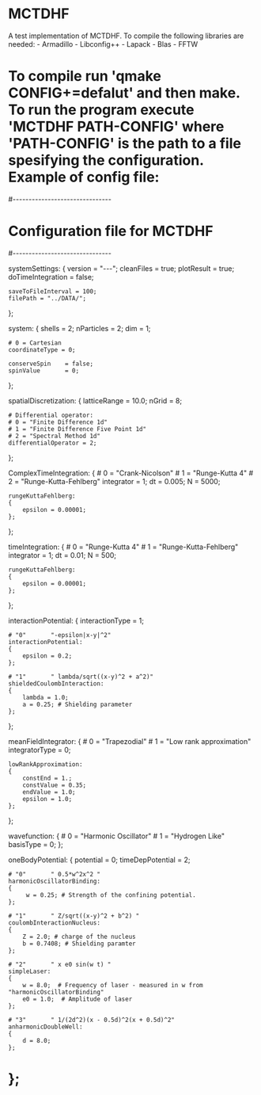 MCTDHF
================
A test implementation of MCTDHF. To compile the following libraries are needed:
    - Armadillo
    - Libconfig++
    - Lapack
    - Blas
    - FFTW

To compile run 'qmake CONFIG+=defalut' and then make. To run the program execute 'MCTDHF PATH-CONFIG'
where 'PATH-CONFIG' is the path to a file spesifying the configuration. Example of config file:
================
#-------------------------------
# Configuration file for MCTDHF
#-------------------------------

systemSettings:
{
    version = "---";
    cleanFiles = true;
    plotResult = true;
    doTimeIntegration = false;

    saveToFileInterval = 100;
    filePath = "../DATA/";
};

system:
{
    shells      = 2;
    nParticles  = 2;
    dim         = 1;

    # 0 = Cartesian
    coordinateType = 0;

    conserveSpin    = false;
    spinValue       = 0;
};

spatialDiscretization:
{
    latticeRange = 10.0;
    nGrid = 8;

    # Differential operator:
    # 0 = "Finite Difference 1d"
    # 1 = "Finite Difference Five Point 1d"
    # 2 = "Spectral Method 1d"
    differentialOperator = 2;
};

ComplexTimeIntegration:
{
    # 0 = "Crank-Nicolson"
    # 1 = "Runge-Kutta 4"
    # 2 = "Runge-Kutta-Fehlberg"
    integrator = 1;
    dt = 0.005;
    N = 5000;

    rungeKuttaFehlberg:
    {
        epsilon = 0.00001;
    };
};

timeIntegration:
{
    # 0 = "Runge-Kutta 4"
    # 1 = "Runge-Kutta-Fehlberg"
    integrator = 1;
    dt = 0.01;
    N = 500;

    rungeKuttaFehlberg:
    {
        epsilon = 0.00001;
    };
};

interactionPotential:
{
    interactionType = 1;

    # "0"       "-epsilon|x-y|^2"
    interactionPotential:
    {
        epsilon = 0.2;
    };

    # "1"       " lambda/sqrt((x-y)^2 + a^2)"
    shieldedCoulombInteraction:
    {
        lambda = 1.0;
        a = 0.25; # Shielding parameter
    };
};

meanFieldIntegrator:
{
    # 0 = "Trapezodial"
    # 1 = "Low rank approximation"
    integratorType = 0;

    lowRankApproximation:
    {
        constEnd = 1.;
        constValue = 0.35;
        endValue = 1.0;
        epsilon = 1.0;
    };
};

wavefunction:
{
    # 0 = "Harmonic Oscillator"
    # 1 = "Hydrogen Like"
    basisType = 0;
};

oneBodyPotential:
{
    potential = 0;
    timeDepPotential = 2;

    # "0"       " 0.5*w^2x^2 "
    harmonicOscillatorBinding:
    {
         w = 0.25; # Strength of the confining potential.
    };

    # "1"       " Z/sqrt((x-y)^2 + b^2) "
    coulombInteractionNucleus:
    {
        Z = 2.0; # charge of the nucleus
        b = 0.7408; # Shielding paramter
    };

    # "2"       " x e0 sin(w t) "
    simpleLaser:
    {
        w = 8.0;  # Frequency of laser - measured in w from "harmonicOscillatorBinding"
        e0 = 1.0;  # Amplitude of laser
    };

    # "3"       " 1/(2d^2)(x - 0.5d)^2(x + 0.5d)^2"
    anharmonicDoubleWell:
    {
        d = 8.0;
    };
};
================
